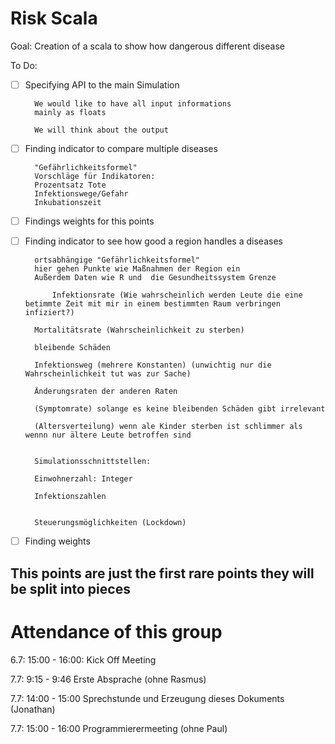 # Risk Scala

Goal: Creation of a scala to show how dangerous different disease

To Do:

* [ ] Specifying API to the main Simulation

        We would like to have all input informations
        mainly as floats
        
        We will think about the output 

* [ ] Finding indicator to compare multiple diseases

        "Gefährlichkeitsformel"
        Vorschläge für Indikatoren:
        Prozentsatz Tote
        Infektionswege/Gefahr
        Inkubationszeit
* [ ] Findings weights for this points
* [ ] Finding indicator to see how good a region handles a diseases

        ortsabhängige "Gefährlichkeitsformel"
        hier gehen Punkte wie Maßnahmen der Region ein
        Außerdem Daten wie R und  die Gesundheitssystem Grenze
        
            Infektionsrate (Wie wahrscheinlich werden Leute die eine betimmte Zeit mit mir in einem bestimmten Raum verbringen infiziert?)

        Mortalitätsrate (Wahrscheinlichkeit zu sterben)
        
        bleibende Schäden

        Infektionsweg (mehrere Konstanten) (unwichtig nur die Wahrscheinlichkeit tut was zur Sache)

        Änderungsraten der anderen Raten

        (Symptomrate) solange es keine bleibenden Schäden gibt irrelevant

        (Altersverteilung) wenn ale Kinder sterben ist schlimmer als wennn nur ältere Leute betroffen sind


        Simulationsschnittstellen:
    
        Einwohnerzahl: Integer
    
        Infektionszahlen


        Steuerungsmöglichkeiten (Lockdown)
         
* [ ] Finding weights

## This points are just the first rare points they will be split into pieces

# Attendance of this group

6.7: 15:00 - 16:00: Kick Off Meeting

7.7: 9:15 - 9:46 Erste Absprache (ohne Rasmus)

7.7: 14:00 - 15:00 Sprechstunde und Erzeugung dieses Dokuments (Jonathan)

7.7: 15:00 - 16:00 Programmierermeeting (ohne Paul)
